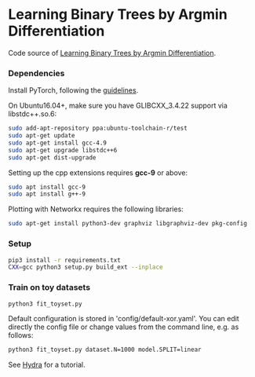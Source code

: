 # Learning Binary Trees by Argmin Differentiation
Code source of [Learning Binary Trees by Argmin Differentiation](https://arxiv.org/abs/2010.04627).

### Dependencies

Install PyTorch, following the [guidelines](https://pytorch.org/get-started/locally/).

On Ubuntu16.04+, make sure you have GLIBCXX_3.4.22 support via libstdc++.so.6:

```bash
sudo add-apt-repository ppa:ubuntu-toolchain-r/test
sudo apt-get update
sudo apt-get install gcc-4.9
sudo apt-get upgrade libstdc++6
sudo apt-get dist-upgrade
```

Setting up the cpp extensions requires **gcc-9** or above:

```bash
sudo apt install gcc-9
sudo apt install g++-9
```

Plotting with Networkx requires the following libraries:

```bash
sudo apt-get install python3-dev graphviz libgraphviz-dev pkg-config
```
### Setup
```bash
pip3 install -r requirements.txt
CXX=gcc python3 setup.py build_ext --inplace
```

### Train on toy datasets
```bash
python3 fit_toyset.py
```

Default configuration is stored in 'config/default-xor.yaml'. You can edit directly the config file or change values from the command line, e.g. as follows: 
```bash
python3 fit_toyset.py dataset.N=1000 model.SPLIT=linear
```
See [Hydra](https://hydra.cc/docs/intro/) for a tutorial.
